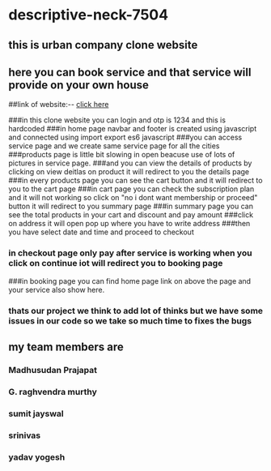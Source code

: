 # descriptive-neck-7504

## this is urban company clone website

## here you can book service and that service will provide on your own house

##link of website:-- [click here](https://celebrated-begonia-b260fc.netlify.app/)


###in this clone website you can login and otp is 1234 and this is hardcoded
###in home page navbar and footer is created using javascript and connected using import export es6 javascript
###you can access service page  and we create same service page for all the cities
###products page is little bit slowing in open beacuse use of lots of pictures in service page.
###and you can view the details of products by clicking on view deitlas on product it will redirect to you the details page
###in every products page you can see the cart button and it will redirect to you to the cart page
###in cart page you can check the subscription plan and it will not working so click on "no i dont want membership or proceed" button it will redirect to you summary page
###in summary page you can see the total products in your cart and discount and pay amount
###click on address it will open pop up where you have to write address
###then you have select date and time and proceed to checkout
### in checkout page only pay after service is working when you click on continue iot will redirect you to booking page
###in booking page you can find home page link on above the page and your service also show here.

### thats our project we think to add lot of thinks but we have some issues in our code so we take so much time to fixes the bugs 

## my team members are
### Madhusudan Prajapat
### G. raghvendra murthy
### sumit jayswal
### srinivas
### yadav yogesh 
